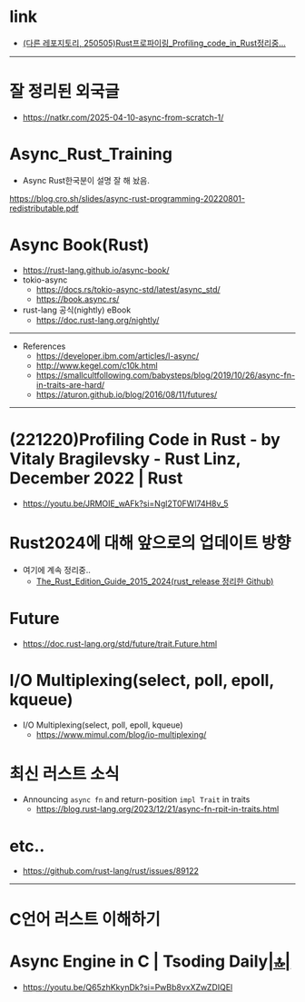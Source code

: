 # link

- [(다른 레포지토리, 250505)Rust프로파이링_Profiling_code_in_Rust정리중...](https://github.com/YoungHaKim7/Profiling_code_in_Rust)

<hr>

# 잘 정리된 외국글
- https://natkr.com/2025-04-10-async-from-scratch-1/

# Async_Rust_Training

- Async Rust한국분이 설명 잘 해 놨음.

https://blog.cro.sh/slides/async-rust-programming-20220801-redistributable.pdf

# Async Book(Rust)
- https://rust-lang.github.io/async-book/
- tokio-async
  - https://docs.rs/tokio-async-std/latest/async_std/
  - https://book.async.rs/
- rust-lang 공식(nightly) eBook
  - https://doc.rust-lang.org/nightly/

<hr>

- References
  - https://developer.ibm.com/articles/l-async/
  - http://www.kegel.com/c10k.html
  - https://smallcultfollowing.com/babysteps/blog/2019/10/26/async-fn-in-traits-are-hard/
  - https://aturon.github.io/blog/2016/08/11/futures/


<hr>

# (221220)Profiling Code in Rust - by Vitaly Bragilevsky - Rust Linz, December 2022 | Rust
- https://youtu.be/JRMOIE_wAFk?si=Ngl2T0FWl74H8v_5


# Rust2024에 대해 앞으로의 업데이트 방향
- 여기에 계속 정리중..
  - [The_Rust_Edition_Guide_2015_2024(rust_release 정리한 Github)](https://github.com/YoungHaKim7/rust_release/tree/main/999_The_Rust_Edition_Guide_2015_2024)

# Future

- https://doc.rust-lang.org/std/future/trait.Future.html

# I/O Multiplexing(select, poll, epoll, kqueue)

- I/O Multiplexing(select, poll, epoll, kqueue)
  - https://www.mimul.com/blog/io-multiplexing/

# 최신 러스트 소식
- Announcing `async fn` and return-position `impl Trait` in traits
  - https://blog.rust-lang.org/2023/12/21/async-fn-rpit-in-traits.html

# etc..  
- https://github.com/rust-lang/rust/issues/89122

<hr>

# C언어 러스트 이해하기

# Async Engine in C | Tsoding Daily[|🔝|](#link)
- https://youtu.be/Q65zhKkynDk?si=PwBb8vxXZwZDIQEl
